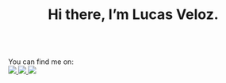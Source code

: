 <h1 align="center"> Hi there, I’m Lucas Veloz. </h1>
<br />
<br />
<br />
You can find me on: 
<br />
<div> 
  <a href="https://www.instagram.com/lucasveloz.dev/" target="_blank">
    <img src="https://img.shields.io/badge/-Instagram-ff0066?style=for-the-badge&logo=instagram&logoColor=white" />
  </a>
  <a href="https://www.linkedin.com/in/LucasVeloz" target="_blank">
    <img src="https://img.shields.io/badge/-LinkedIn-ff0066?style=for-the-badge&logo=linkedin&logoColor=white" />
  </a> 
  <a href="https://www.youtube.com/@LucasVelozDev" target="_blank">
    <img src="https://img.shields.io/badge/-Youtube-ff0066?style=for-the-badge&logo=linkedin&logoColor=white" />
  </a> 
</div>
